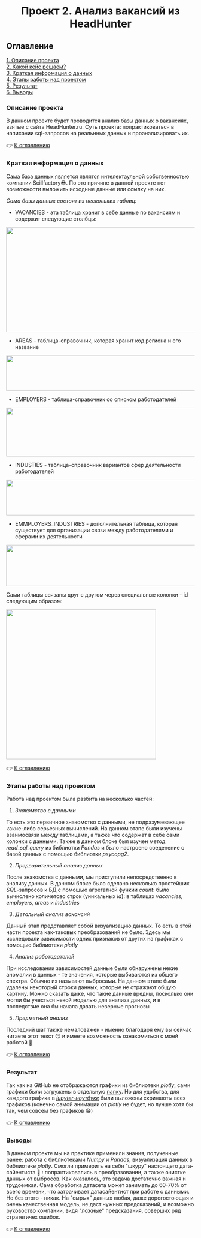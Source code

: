 # <center> Проект 2. Анализ вакансий из HeadHunter

## Оглавление
[1. Описание проекта](https://github.com/romash23/project-2/blob/master/README.md#Описание-проекта)  
[2. Какой кейс решаем?](https://github.com/romash23/project-2/blob/master/README.md#Какой-кейс-решаем)  
[3. Краткая информация о данных](https://github.com/romash23/project-2/blob/master/README.md#Краткая-информация-о-данных)  
[4. Этапы работы над проектом](https://github.com/romash23/project-2/blob/master/README.md#Этапы-работы-над-проектом)  
[5. Результат](https://github.com/romash23/project-2/blob/master/README.md#Результат)    
[6. Выводы](https://github.com/romash23/project-2/blob/master/README.md#Выводы) 


### Описание проекта

В данном проекте будет проводится анализ базы данных о вакансиях, взятые с сайта HeadHunter.ru. Суть проекта: попрактиковаться в написании sql-запросов на реальнных данных и проанализировать их.

:point_right: [К оглавлению](https://github.com/romash23/project-2/blob/master/README.md#%D0%9E%D0%B3%D0%BB%D0%B0%D0%B2%D0%BB%D0%B5%D0%BD%D0%B8%D0%B5)

### Краткая информация о данных

 Сама база данных является являтся интелектаульной собственностью компании Scillfactory:sunglasses:. По это причине в данной проекте нет возможности выложить исходные данные или ссылку на них.

 *Сама базы данных состоит из нескольких таблиц:*
 * VACANCIES - эта таблица хранит в себе данные по вакансиям и содержит следующие столбцы: 
 
 <img src=https://lms-cdn.skillfactory.ru/assets/courseware/v1/837cf6ff79f483e387a16c993634f3e4/asset-v1:SkillFactory+DST-3.0+28FEB2021+type@asset+block/SQL_pj2_2_2.png width="600" height="280">

 * AREAS - таблица-справочник, которая хранит код региона и его название

 <img src=https://lms-cdn.skillfactory.ru/assets/courseware/v1/682c2306f3d46a25915a89d4ec7e16ed/asset-v1:SkillFactory+DST-3.0+28FEB2021+type@asset+block/SQL_pj2_2_3.png width="600" height="95">

 * EMPLOYERS - таблица-справочник со списком работодателей

<img src=https://lms-cdn.skillfactory.ru/assets/courseware/v1/d2a26db623c75572c71923b57241e038/asset-v1:SkillFactory+DST-3.0+28FEB2021+type@asset+block/SQL_pj2_2_4.png width="600" height="130">

* INDUSTIES - таблица-справочник вариантов сфер деятельности работодателей

<img src=https://lms-cdn.skillfactory.ru/assets/courseware/v1/2c76bca09937a1a05a9e66d51008e298/asset-v1:SkillFactory+DST-3.0+28FEB2021+type@asset+block/SQL_pj2_2_5.png width="600" height="95">

* EMMPLOYERS_INDUSTRIES - дополнительная таблица, которая существует для организации связи между работодателями и сферами их деятельности

<img src=https://lms-cdn.skillfactory.ru/assets/courseware/v1/16ff3df0bb0ddecd922562f3c4bdd32c/asset-v1:SkillFactory+DST-3.0+28FEB2021+type@asset+block/SQL_pj2_2_6.png width="600" height="110">

Сами таблицы связаны друг с другом через специальные колонки - id следующим образом:

<img src=https://lms-cdn.skillfactory.ru/assets/courseware/v1/efd63819603e7d4f4433ed2fedec717c/asset-v1:SkillFactory+DST-3.0+28FEB2021+type@asset+block/SQL_pj2_2_1.png width="400" height="400">

:point_right: [К оглавлению](https://github.com/romash23/project-2/blob/master/README.md#%D0%9E%D0%B3%D0%BB%D0%B0%D0%B2%D0%BB%D0%B5%D0%BD%D0%B8%D0%B5)


### Этапы работы над проектом

Работа над проектом была разбита на несколько частей:

1. *Знакомство с данными* 

То есть это первичное знакомство с данными, не подразумевающее какие-либо серьезных вычислений. На данном этапе были изучены взаимосвязи между таблицами, а также что содержат в себе сами колонки с данными. Также в данном блоке был изучен метод *read_sql_query* из библиотки *Pandas* и было настроено соеденение с базой данных с помощью библиотки *psycopg2*.

2. *Предварительный анализ данных*  

После знакомства с данными, мы приступили непосредственно к анализу данных. В данном блоке было сделано несколько простейших *SQL*-запросов к БД с помошью агрегатной функии *count*: было вычислено количетсво строк (уникальных *id*):  в таблицах *vacancies, employers, areas* и *industries*

3. *Детальный анализ вакансий*

Данный этап представляет собой визуализацию данных. То есть в этой части проекта как-таковых преобразований не было. Здесь мы исследовали зависимости одних признаков от других на графиках с помощью библиотеки *plotly*

4. *Анализ работодателей*

При исследовании зависимостей данные были обнаружены некие аномалии в данных - те значения, которые выбиваются из общего спектра. Обычно их называют выбросами. На данном этапе были удалены некоторый строки данных, которые не отражают общую картину. Можно сказать даже, что такие данные вредны, посколько они могли бы учесться некой моделью для анализа данных, и в последствие она бы начала давать неверные прогнозы

5. *Предметный анализ*

Последний шаг также немаловажен - именно благодаря ему вы сейчас читаете этот текст :smirk: и имеете возможность ознакомиться с моей работой :raising_hand:

:point_right: [К оглавлению](https://github.com/romash23/project-2/blob/master/README.md#%D0%9E%D0%B3%D0%BB%D0%B0%D0%B2%D0%BB%D0%B5%D0%BD%D0%B8%D0%B5)


### Результат

Так как на GitHub не отображаются графики из библиотеки *plotly*, сами графики были загружены в отдельную [папку](https://github.com/romash23/project-1/tree/master/plotly_graphics). Но для удобства, для каждого графика в [*jupyter-ноутбуке*](https://github.com/romash23/project-1/blob/master/%D0%9F%D1%80%D0%BE%D0%B5%D0%BA%D1%82%201.%20%D0%90%D0%BD%D0%B0%D0%BB%D0%B8%D0%B7%20%D1%80%D0%B5%D0%B7%D1%8E%D0%BC%D0%B5%20%D0%B8%D0%B7%20HeadHunter.ipynb) были выложены скриншоты всех графиков (конечно самой анимации от *plotly* не будет, но лучше хотя бы так, чем совсем без графиков :grin:)

:point_right: [К оглавлению](https://github.com/romash23/project-2/blob/master/README.md#%D0%9E%D0%B3%D0%BB%D0%B0%D0%B2%D0%BB%D0%B5%D0%BD%D0%B8%D0%B5)

### Выводы

В данном проекте мы на практике применили знания, полученные ранее: работа с библиотеками *Numpy* и *Pandas*, визуализация данных в библиотеке *plotly*. Смогли примерить на себя "шкуру" настоящего дата-сайентиста :muscle: : попрактиковались в преобразовании, а также очистке данных от выбросов. Как оказалось, это задача достаточно важная и трудоемкая. Сама обработка датасета может занимать до 60-70% от всего времени, что затрачивает датасайентист при работе с данными. Но без этого - никак. На "сырых" данных любая, даже дорогостоющая и очень качественная модель, не даст нужных предсказаний, и возможно руковоство компании, видя "ложные" предсказания, соверших ряд стратегичех ошибок.

:point_right: [К оглавлению](https://github.com/romash23/project-2/blob/master/README.md#%D0%9E%D0%B3%D0%BB%D0%B0%D0%B2%D0%BB%D0%B5%D0%BD%D0%B8%D0%B5)
